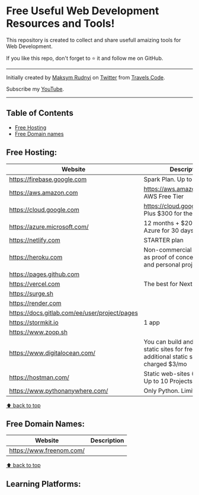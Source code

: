 # Free Useful Web Development Resources and Tools!

This repository is created to collect and share usefull amaizing tools for Web Development.

If you like this repo, don't forget to ⭐ it and follow me on GitHub.

--- 
Initially created by [Maksym Rudnyi](https://twitter.com/MaksymRudnyi) on [Twitter](https://twitter.com/MaksymRudnyi) from [Travels Code](https://twitter.com/travelscode).

Subscribe my [YouTube](https://www.youtube.com/c/TravelsCode).

---

## Table of Contents
- [Free Hosting](#hosting)
- [Free Domain names](#domains)

## Free Hosting:  

| Website | Description |
| ------- | ------ |
| https://firebase.google.com | Spark Plan. Up to 5 projects |
| https://aws.amazon.com |  https://aws.amazon.com/free/ AWS Free Tier |
| https://cloud.google.com | https://cloud.google.com/free/ Plus $300 for the first year |
|https://azure.microsoft.com/ | 12 months + $200 to explore Azure for 30 days |
| https://netlify.com | STARTER plan |
| https://heroku.com | Non-commercial apps, such as proof of concepts, MVPs, and personal projects |
| https://pages.github.com |  |
| https://vercel.com | The best for Next.js |
| https://surge.sh |  
| https://render.com |  
| https://docs.gitlab.com/ee/user/project/pages |  
| https://stormkit.io | 1 app |
| https://www.zoop.sh |
| https://www.digitalocean.com/ | You can build and deploy 3 static sites for free. Every additional static site will be charged $3/mo |
| https://hostman.com/ | Static web-sites (Front-end). Up to 10 Projects |
| https://www.pythonanywhere.com/ | Only Python. Limited accoutn |

[⬆ back to top](#table-of-contents)

## Free Domain Names:  

| Website | Description |
| ------- | ------ |
| https://www.freenom.com/ | |


[⬆ back to top](#table-of-contents)

## Learning Platforms: 
